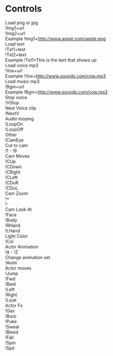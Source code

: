 # Controls <br />
Load png or jpg <br />
!Img1+url <br />
!Img2+url <br />
Example !Img1+http://www.apple.com/apple.png <br />
Load text <br />
!Txt1+text <br />
!Txt2+text <br />
Example !Txt1+This is the text that shows up <br />
Load voice mp3 <br />
!Vox+url <br />
Example !Vox+http://www.sounds.com/cow.mp3 <br />
Load music mp3 <br />
!Bgm+url <br />
Example !Bgm+http://www.sounds.com/cow.mp3 <br />
Stop voice <br />
!VStop <br />
Next Voice clip <br />
!NextV <br />
Audio looping <br />
!LoopOn <br />
!LoopOff <br />
Other <br />
!CamEye <br />
Cut to cam <br />
!1 - !9 <br />
Cam Moves <br />
!CUp <br />
!CDown <br />
!CRight <br />
!CLeft <br />
!CDuR <br />
!CDuL <br />
Cam Zoom <br />
!+ <br />
!- <br />
Cam Look At <br />
!Face <br />
!Body <br />
!RHand <br />
!LHand <br />
Light Color <br />
!Col <br />
Actor Animation <br />
!A - !Z <br />
Change animation set <br />
!Anim <br />
Actor moves <br />
!Jump <br />
!Fwd <br />
!Bwd <br />
!Left <br />
!Right <br />
!Look <br />
Actor Fx <br />
!Gas <br />
!Burp <br />
!Puke <br />
!Sweat <br />
!Bleed <br />
!Fall <br />
!Spin <br />
!Spit <br />







